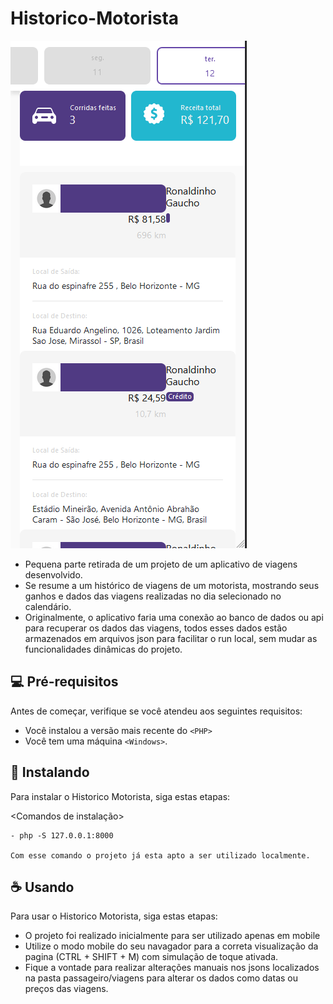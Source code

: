 # Historico-Motorista

![Screenshot](assets/img/front.PNG)

>
* Pequena parte retirada de um projeto de um aplicativo de viagens desenvolvido.
* Se resume a um histórico de viagens de um motorista, mostrando seus ganhos e dados das viagens realizadas no dia selecionado no calendário.
* Originalmente, o aplicativo faria uma conexão ao banco de dados ou api para recuperar os dados das viagens, todos esses dados estão armazenados em arquivos json para facilitar o run local, sem mudar as funcionalidades dinâmicas do projeto.

## 💻 Pré-requisitos

Antes de começar, verifique se você atendeu aos seguintes requisitos:

* Você instalou a versão mais recente do `<PHP>`
* Você tem uma máquina `<Windows>`.

## 🚀 Instalando

Para instalar o Historico Motorista, siga estas etapas:

<Comandos de instalação>
```
- php -S 127.0.0.1:8000

Com esse comando o projeto já esta apto a ser utilizado localmente. 

```

## ☕ Usando

Para usar o Historico Motorista, siga estas etapas:

- O projeto foi realizado inicialmente para ser utilizado apenas em mobile
- Utilize o modo mobile do seu navagador para a correta visualização da pagina (CTRL + SHIFT + M) com simulação de toque ativada.
- Fique a vontade para realizar alterações manuais nos jsons localizados na pasta passageiro/viagens para alterar os dados como datas ou preços das viagens.



